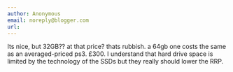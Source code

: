 ```yaml
---
author: Anonymous
email: noreply@blogger.com
url:
---
```


Its nice, but 32GB?? at that price? thats rubbish. a 64gb one costs the same as an averaged-priced ps3. £300. I understand that hard drive space is limited by the technology of the SSDs but they really should lower the RRP.
